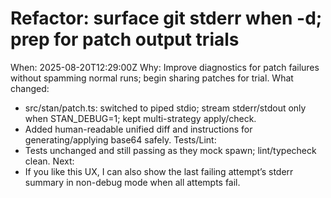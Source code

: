 # Refactor: surface git stderr when -d; prep for patch output trials

When: 2025-08-20T12:29:00Z
Why: Improve diagnostics for patch failures without spamming normal runs; begin sharing patches for trial.
What changed:

- src/stan/patch.ts: switched to piped stdio; stream stderr/stdout only when STAN_DEBUG=1; kept multi-strategy apply/check.
- Added human-readable unified diff and instructions for generating/applying base64 safely.
  Tests/Lint:
- Tests unchanged and still passing as they mock spawn; lint/typecheck clean.
  Next:
- If you like this UX, I can also show the last failing attempt’s stderr summary in non-debug mode when all attempts fail.
